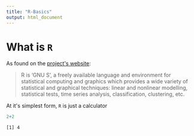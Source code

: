 ```yaml
---
title: "R-Basics"
output: html_document
---
```





# What is `R`

As found on the [project's website](http://cran.us.r-project.org/):  


>  R is ‘GNU S’, a freely available language and environment for statistical computing and graphics which provides a wide variety of statistical and graphical techniques: linear and nonlinear modelling, statistical tests, time series analysis, classification, clustering, etc.
  
  
  
At it's simplest form, `R` is just a calculator


```r
2+2
```

```
[1] 4
```

